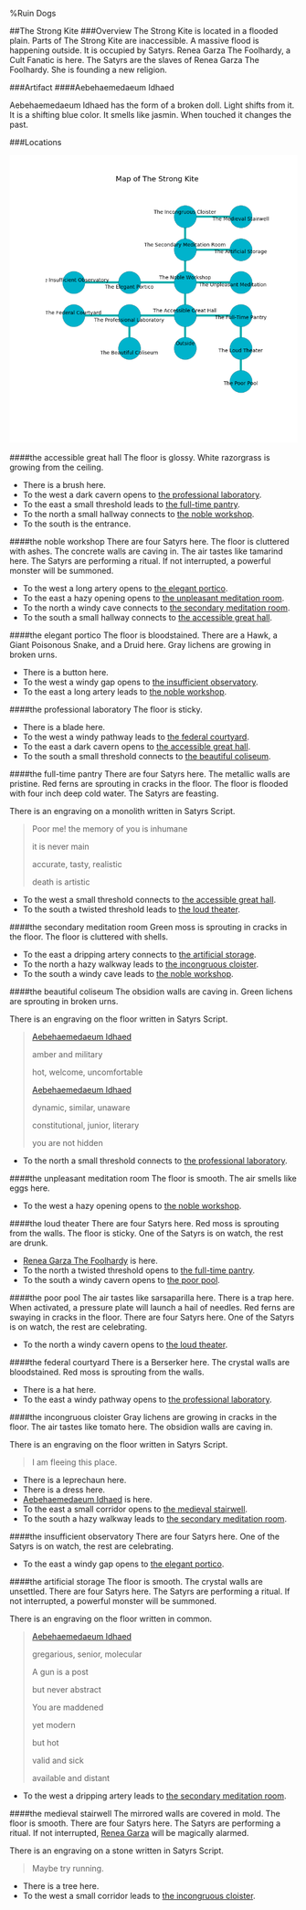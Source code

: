 %Ruin Dogs

##The Strong Kite
###Overview
The Strong Kite is located in a flooded plain. Parts of The Strong Kite are inaccessible. A massive flood is happening outside. It is occupied by Satyrs. <a name="Renea-Garza-The-Foolhardy"></a>Renea Garza The Foolhardy, a Cult Fanatic is here. The Satyrs are the slaves of Renea Garza The Foolhardy. She  is founding a new religion. 



###Artifact
####<a name="Aebehaemedaeum-Idhaed"></a>Aebehaemedaeum Idhaed


Aebehaemedaeum Idhaed has the form of a broken doll. Light shifts from it. It is a shifting blue color. It smells like jasmin. When touched it changes the past. 





###Locations


![](../v2/images/The-Strong-Kite.png)

####<a name="the-accessible-great-hall"></a>the accessible great hall
The floor is glossy. White razorgrass is growing from the ceiling. 



* There is a brush here.
* To the west a dark cavern opens to [the professional laboratory](#the-professional-laboratory).
* To the east a small threshold leads to [the full-time pantry](#the-full-time-pantry).
* To the north a small hallway connects to [the noble workshop](#the-noble-workshop).
* To the south is the entrance.


####<a name="the-noble-workshop"></a>the noble workshop
There are four Satyrs here. The floor is cluttered with ashes. The concrete walls are caving in. The air tastes like tamarind here. The Satyrs are performing a ritual. If not interrupted, a powerful monster will be summoned. 



* To the west a long artery opens to [the elegant portico](#the-elegant-portico).
* To the east a hazy opening opens to [the unpleasant meditation room](#the-unpleasant-meditation-room).
* To the north a windy cave connects to [the secondary meditation room](#the-secondary-meditation-room).
* To the south a small hallway connects to [the accessible great hall](#the-accessible-great-hall).


####<a name="the-elegant-portico"></a>the elegant portico
The floor is bloodstained. There are a Hawk, a Giant Poisonous Snake, and a Druid here. Gray lichens are growing in broken urns. 



* There is a button here.
* To the west a windy gap opens to [the insufficient observatory](#the-insufficient-observatory).
* To the east a long artery leads to [the noble workshop](#the-noble-workshop).


####<a name="the-professional-laboratory"></a>the professional laboratory
The floor is sticky. 



* There is a blade here.
* To the west a windy pathway leads to [the federal courtyard](#the-federal-courtyard).
* To the east a dark cavern opens to [the accessible great hall](#the-accessible-great-hall).
* To the south a small threshold connects to [the beautiful coliseum](#the-beautiful-coliseum).


####<a name="the-full-time-pantry"></a>the full-time pantry
There are four Satyrs here. The metallic walls are pristine. Red ferns are sprouting in cracks in the floor. The floor is flooded with four inch deep cold water. The Satyrs are feasting. 

There is an engraving on a monolith written in Satyrs Script. 

> Poor me! the memory of you is inhumane
>
> it is never main
>
> accurate, tasty, realistic
>
> death is artistic
>


* To the west a small threshold connects to [the accessible great hall](#the-accessible-great-hall).
* To the south a twisted threshold leads to [the loud theater](#the-loud-theater).


####<a name="the-secondary-meditation-room"></a>the secondary meditation room
Green moss is sprouting in cracks in the floor. The floor is cluttered with shells. 



* To the east a dripping artery connects to [the artificial storage](#the-artificial-storage).
* To the north a hazy walkway leads to [the incongruous cloister](#the-incongruous-cloister).
* To the south a windy cave leads to [the noble workshop](#the-noble-workshop).


####<a name="the-beautiful-coliseum"></a>the beautiful coliseum
The obsidion walls are caving in. Green lichens are sprouting in broken urns. 

There is an engraving on the floor written in Satyrs Script. 

> [Aebehaemedaeum Idhaed](#Aebehaemedaeum-Idhaed)
>
> amber and military
>
> hot, welcome, uncomfortable
>
> [Aebehaemedaeum Idhaed](#Aebehaemedaeum-Idhaed)
>
> dynamic, similar, unaware
>
> constitutional, junior, literary
>
> you are not hidden
>


* To the north a small threshold connects to [the professional laboratory](#the-professional-laboratory).


####<a name="the-unpleasant-meditation-room"></a>the unpleasant meditation room
The floor is smooth. The air smells like eggs here. 



* To the west a hazy opening opens to [the noble workshop](#the-noble-workshop).


####<a name="the-loud-theater"></a>the loud theater
There are four Satyrs here. Red moss is sprouting from the walls. The floor is sticky. One of the Satyrs is on watch, the rest are drunk. 



* [Renea Garza The Foolhardy](#Renea-Garza-The-Foolhardy) is here.
* To the north a twisted threshold opens to [the full-time pantry](#the-full-time-pantry).
* To the south a windy cavern opens to [the poor pool](#the-poor-pool).


####<a name="the-poor-pool"></a>the poor pool
The air tastes like sarsaparilla here. There is a trap here. When activated, a pressure plate will launch a hail of needles. Red ferns are swaying in cracks in the floor. There are four Satyrs here. One of the Satyrs is on watch, the rest are celebrating. 



* To the north a windy cavern opens to [the loud theater](#the-loud-theater).


####<a name="the-federal-courtyard"></a>the federal courtyard
There is a Berserker here. The crystal walls are bloodstained. Red moss is sprouting from the walls. 



* There is a hat here.
* To the east a windy pathway opens to [the professional laboratory](#the-professional-laboratory).


####<a name="the-incongruous-cloister"></a>the incongruous cloister
Gray lichens are growing in cracks in the floor. The air tastes like tomato here. The obsidion walls are caving in. 

There is an engraving on the floor written in Satyrs Script. 

> I am fleeing this place.
>


* There is a leprechaun here.
* There is a dress here.
* [Aebehaemedaeum Idhaed](#Aebehaemedaeum-Idhaed) is here.
* To the east a small corridor opens to [the medieval stairwell](#the-medieval-stairwell).
* To the south a hazy walkway leads to [the secondary meditation room](#the-secondary-meditation-room).


####<a name="the-insufficient-observatory"></a>the insufficient observatory
There are four Satyrs here. One of the Satyrs is on watch, the rest are celebrating. 



* To the east a windy gap opens to [the elegant portico](#the-elegant-portico).


####<a name="the-artificial-storage"></a>the artificial storage
The floor is smooth. The crystal walls are unsettled. There are four Satyrs here. The Satyrs are performing a ritual. If not interrupted, a powerful monster will be summoned. 

There is an engraving on the floor written in common. 

> [Aebehaemedaeum Idhaed](#Aebehaemedaeum-Idhaed)
>
> gregarious, senior, molecular
>
> A gun is a post
>
> but never abstract
>
> You are maddened
>
> yet modern
>
> but hot
>
> valid and sick
>
> available and distant
>


* To the west a dripping artery leads to [the secondary meditation room](#the-secondary-meditation-room).


####<a name="the-medieval-stairwell"></a>the medieval stairwell
The mirrored walls are covered in mold. The floor is smooth. There are four Satyrs here. The Satyrs are performing a ritual. If not interrupted, [Renea Garza](#Renea-Garza) will be magically alarmed. 

There is an engraving on a stone written in Satyrs Script. 

> Maybe try running.
>


* There is a tree here.
* To the west a small corridor leads to [the incongruous cloister](#the-incongruous-cloister).


